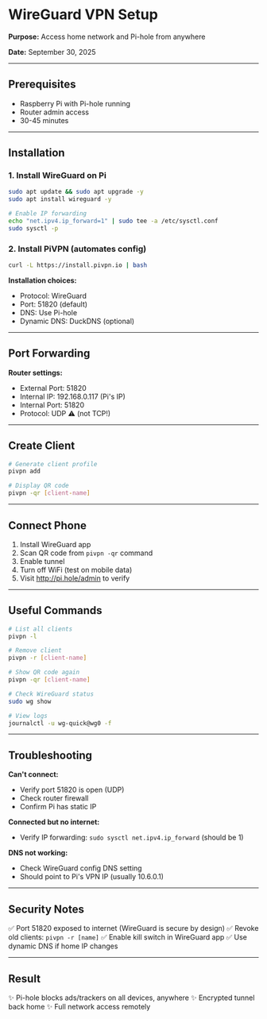 # WireGuard VPN Setup

**Purpose:** Access home network and Pi-hole from anywhere

**Date:** September 30, 2025

---

## Prerequisites
- Raspberry Pi with Pi-hole running
- Router admin access
- 30-45 minutes

---

## Installation

### 1. Install WireGuard on Pi
```bash
sudo apt update && sudo apt upgrade -y
sudo apt install wireguard -y

# Enable IP forwarding
echo "net.ipv4.ip_forward=1" | sudo tee -a /etc/sysctl.conf
sudo sysctl -p
```

### 2. Install PiVPN (automates config)
```bash
curl -L https://install.pivpn.io | bash
```

**Installation choices:**
- Protocol: WireGuard
- Port: 51820 (default)
- DNS: Use Pi-hole
- Dynamic DNS: DuckDNS (optional)

---

## Port Forwarding

**Router settings:**
- External Port: 51820
- Internal IP: 192.168.0.117 (Pi's IP)
- Internal Port: 51820
- Protocol: UDP ⚠️ (not TCP!)

---

## Create Client

```bash
# Generate client profile
pivpn add

# Display QR code
pivpn -qr [client-name]
```

---

## Connect Phone

1. Install WireGuard app
2. Scan QR code from `pivpn -qr` command
3. Enable tunnel
4. Turn off WiFi (test on mobile data)
5. Visit http://pi.hole/admin to verify

---

## Useful Commands

```bash
# List all clients
pivpn -l

# Remove client
pivpn -r [client-name]

# Show QR code again
pivpn -qr [client-name]

# Check WireGuard status
sudo wg show

# View logs
journalctl -u wg-quick@wg0 -f
```

---

## Troubleshooting

**Can't connect:**
- Verify port 51820 is open (UDP)
- Check router firewall
- Confirm Pi has static IP

**Connected but no internet:**
- Verify IP forwarding: `sudo sysctl net.ipv4.ip_forward` (should be 1)

**DNS not working:**
- Check WireGuard config DNS setting
- Should point to Pi's VPN IP (usually 10.6.0.1)

---

## Security Notes

✅ Port 51820 exposed to internet (WireGuard is secure by design)
✅ Revoke old clients: `pivpn -r [name]`
✅ Enable kill switch in WireGuard app
✅ Use dynamic DNS if home IP changes

---

## Result

✨ Pi-hole blocks ads/trackers on all devices, anywhere
✨ Encrypted tunnel back home
✨ Full network access remotely
